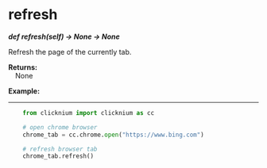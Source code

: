 # refresh

***def refresh(self) -> None -> None***  

Refresh the page of the currently tab.

**Returns:**  
    &emsp;None

**Example:**
***
```python
    from clicknium import clicknium as cc

    # open chrome browser
    chrome_tab = cc.chrome.open("https://www.bing.com")

    # refresh browser tab
    chrome_tab.refresh()

```